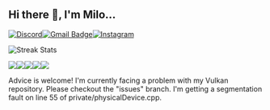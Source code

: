 ## Hi there 👋, I'm Milo...
<a href="https://discordapp.com/users/1067641876171206727"><img alt="Discord" src="https://img.shields.io/badge/Discord-5865F2?style=for-the-badge&logo=discord&logoColor=white" /></a><a href="mailto:milotkasp@gmail.com"><img alt="Gmail Badge" src="https://img.shields.io/badge/Gmail-D14836?style=for-the-badge&logo=gmail&logoColor=white" /></a><a href="https://www.instagram.com/rancidponcho/"><img alt="Instagram" src="https://img.shields.io/badge/Instagram-E4405F?style=for-the-badge&logo=instagram&logoColor=white" /></a>

<img align="center" alt="Streak Stats" src="https://github-readme-streak-stats.herokuapp.com/?user=rancidponcho&theme=cobalt&border_radius=0"/>

<img src="https://img.shields.io/badge/C-00599C?style=for-the-badge&logo=c&logoColor=white" /><img src="https://img.shields.io/badge/C%2B%2B-00599C?style=for-the-badge&logo=c%2B%2B&logoColor=white" /><img src="https://img.shields.io/badge/CSS3-1572B6?style=for-the-badge&logo=css3&logoColor=white" /><img src="https://img.shields.io/badge/HTML5-E34F26?style=for-the-badge&logo=html5&logoColor=white" /><img src="https://img.shields.io/badge/Python-FFD43B?style=for-the-badge&logo=python&logoColor=blue" />

Advice is welcome! 
I'm currently facing a problem with my Vulkan repository. Please checkout the "issues" branch. I'm getting a segmentation fault on line 55 of private/physicalDevice.cpp.

<!--START_SECTION:activity-->



<!-- Unimpressive Stats
<img align="center" alt="Github Stats" src="https://github-readme-stats-rancidponcho.vercel.app/api?username=rancidponcho&theme=cobalt" />
-->

